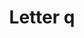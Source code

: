 ---
title: Letter q
tags: ["letter", "q", "round", "symbol", "shape", "logo", "circle"]
icon: letter-q
svg: '<svg xmlns="http://www.w3.org/2000/svg" width="24" height="24" fill="none" viewBox="0 0 24 24" stroke-width="1.5" stroke-linecap="round" stroke-linejoin="round" stroke="currentColor"><path d="M15.385 16.882V9.471A2.466 2.466 0 0 0 12.923 7h-2.462A2.466 2.466 0 0 0 8 9.47v4.942a2.466 2.466 0 0 0 2.461 2.47zm0 0-2.462-2.47m2.462 2.47L16 17.5"/></svg>'
---
